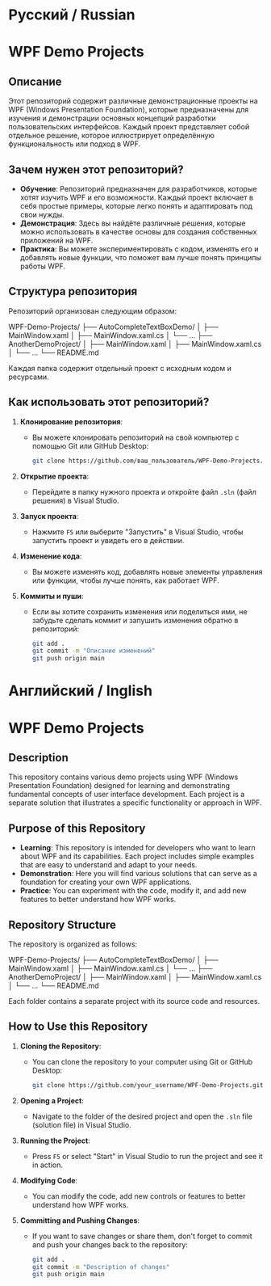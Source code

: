 # Русский / Russian
# WPF Demo Projects

## Описание

Этот репозиторий содержит различные демонстрационные проекты на WPF (Windows Presentation Foundation), которые предназначены для изучения и демонстрации основных концепций разработки пользовательских интерфейсов. Каждый проект представляет собой отдельное решение, которое иллюстрирует определённую функциональность или подход в WPF.

## Зачем нужен этот репозиторий?

- **Обучение**: Репозиторий предназначен для разработчиков, которые хотят изучить WPF и его возможности. Каждый проект включает в себя простые примеры, которые легко понять и адаптировать под свои нужды.
- **Демонстрация**: Здесь вы найдёте различные решения, которые можно использовать в качестве основы для создания собственных приложений на WPF.
- **Практика**: Вы можете экспериментировать с кодом, изменять его и добавлять новые функции, что поможет вам лучше понять принципы работы WPF.

## Структура репозитория

Репозиторий организован следующим образом:

WPF-Demo-Projects/
├── AutoCompleteTextBoxDemo/
│ ├── MainWindow.xaml
│ ├── MainWindow.xaml.cs
│ └── ...
├── AnotherDemoProject/
│ ├── MainWindow.xaml
│ ├── MainWindow.xaml.cs
│ └── ...
└── README.md

Каждая папка содержит отдельный проект с исходным кодом и ресурсами.

## Как использовать этот репозиторий?

1. **Клонирование репозитория**:
   - Вы можете клонировать репозиторий на свой компьютер с помощью Git или GitHub Desktop:
     ```bash
     git clone https://github.com/ваш_пользователь/WPF-Demo-Projects.git
     ```

2. **Открытие проекта**:
   - Перейдите в папку нужного проекта и откройте файл `.sln` (файл решения) в Visual Studio.

3. **Запуск проекта**:
   - Нажмите `F5` или выберите "Запустить" в Visual Studio, чтобы запустить проект и увидеть его в действии.

4. **Изменение кода**:
   - Вы можете изменять код, добавлять новые элементы управления или функции, чтобы лучше понять, как работает WPF.

5. **Коммиты и пуши**:
   - Если вы хотите сохранить изменения или поделиться ими, не забудьте сделать коммит и запушить изменения обратно в репозиторий:
     ```bash
     git add .
     git commit -m "Описание изменений"
     git push origin main
     ```

# Английский / Inglish
# WPF Demo Projects

## Description

This repository contains various demo projects using WPF (Windows Presentation Foundation) designed for learning and demonstrating fundamental concepts of user interface development. Each project is a separate solution that illustrates a specific functionality or approach in WPF.

## Purpose of this Repository

- **Learning**: This repository is intended for developers who want to learn about WPF and its capabilities. Each project includes simple examples that are easy to understand and adapt to your needs.
- **Demonstration**: Here you will find various solutions that can serve as a foundation for creating your own WPF applications.
- **Practice**: You can experiment with the code, modify it, and add new features to better understand how WPF works.

## Repository Structure

The repository is organized as follows:

WPF-Demo-Projects/
├── AutoCompleteTextBoxDemo/
│ ├── MainWindow.xaml
│ ├── MainWindow.xaml.cs
│ └── ...
├── AnotherDemoProject/
│ ├── MainWindow.xaml
│ ├── MainWindow.xaml.cs
│ └── ...
└── README.md


Each folder contains a separate project with its source code and resources.

## How to Use this Repository

1. **Cloning the Repository**:
   - You can clone the repository to your computer using Git or GitHub Desktop:
     ```bash
     git clone https://github.com/your_username/WPF-Demo-Projects.git
     ```

2. **Opening a Project**:
   - Navigate to the folder of the desired project and open the `.sln` file (solution file) in Visual Studio.

3. **Running the Project**:
   - Press `F5` or select "Start" in Visual Studio to run the project and see it in action.

4. **Modifying Code**:
   - You can modify the code, add new controls or features to better understand how WPF works.

5. **Committing and Pushing Changes**:
   - If you want to save changes or share them, don't forget to commit and push your changes back to the repository:
     ```bash
     git add .
     git commit -m "Description of changes"
     git push origin main
     ```
